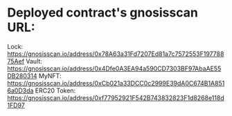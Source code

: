# Deployed contract's gnosisscan URL: 
Lock: https://gnosisscan.io/address/0x78A63a31Fd7207Ed81a7c7572553F19778875Aef
Vault: https://gnosisscan.io/address/0x4Dfe0A3EA94a590CD7303BF97AbaAE55DB280314
MyNFT: https://gnosisscan.io/address/0xCb021a33DCC0c2999E39dA0C674B1A8516a0D3da
ERC20 Token: https://gnosisscan.io/address/0xf77952921F542B743832823F1d8268e118d1FD97


